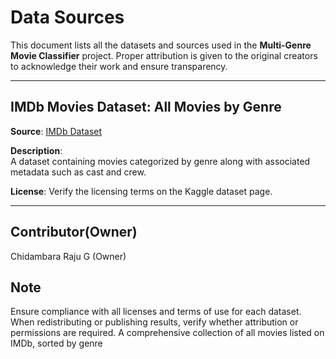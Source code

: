 # Data Sources
This document lists all the datasets and sources used in the **Multi-Genre Movie Classifier** project. Proper attribution is given to the original creators to acknowledge their work and ensure transparency.

---

## IMDb Movies Dataset: All Movies by Genre
**Source**: [IMDb Dataset](https://www.kaggle.com/datasets/rajugc/imdb-movies-dataset-based-on-genre/data) 

**Description**:  
A dataset containing movies categorized by genre along with associated metadata such as cast and crew.

**License**: Verify the licensing terms on the Kaggle dataset page.  

---
## Contributor(Owner)
Chidambara Raju G (Owner)

## Note
Ensure compliance with all licenses and terms of use for each dataset. When redistributing or publishing results, verify whether attribution or permissions are required.
A comprehensive collection of all movies listed on IMDb, sorted by genre




